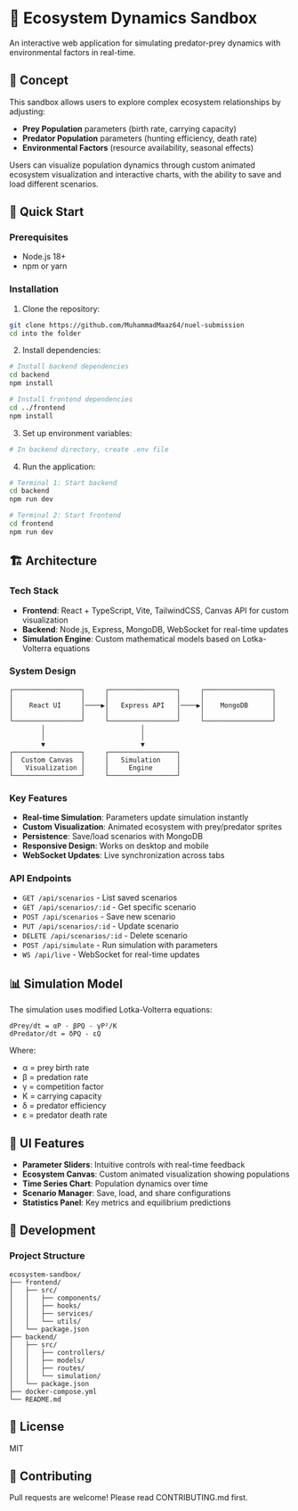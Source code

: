 # 🌿 Ecosystem Dynamics Sandbox

An interactive web application for simulating predator-prey dynamics with environmental factors in real-time.

## 🎯 Concept

This sandbox allows users to explore complex ecosystem relationships by adjusting:
- **Prey Population** parameters (birth rate, carrying capacity)
- **Predator Population** parameters (hunting efficiency, death rate)
- **Environmental Factors** (resource availability, seasonal effects)

Users can visualize population dynamics through custom animated ecosystem visualization and interactive charts, with the ability to save and load different scenarios.

## 🚀 Quick Start

### Prerequisites
- Node.js 18+ 
- npm or yarn

### Installation

1. Clone the repository:
```bash
git clone https://github.com/MuhammadMaaz64/nuel-submission
cd into the folder
```

2. Install dependencies:
```bash
# Install backend dependencies
cd backend
npm install

# Install frontend dependencies
cd ../frontend
npm install
```

3. Set up environment variables:
```bash
# In backend directory, create .env file
```

4. Run the application:
```bash
# Terminal 1: Start backend
cd backend
npm run dev

# Terminal 2: Start frontend
cd frontend
npm run dev
```



## 🏗️ Architecture

### Tech Stack
- **Frontend**: React + TypeScript, Vite, TailwindCSS, Canvas API for custom visualization
- **Backend**: Node.js, Express, MongoDB, WebSocket for real-time updates
- **Simulation Engine**: Custom mathematical models based on Lotka-Volterra equations

### System Design

```
┌─────────────────┐     ┌─────────────────┐     ┌─────────────────┐
│                 │     │                 │     │                 │
│    React UI     │────▶│   Express API   │────▶│    MongoDB      │
│                 │     │                 │     │                 │
└─────────────────┘     └─────────────────┘     └─────────────────┘
        │                        │
        │                        │
        ▼                        ▼
┌─────────────────┐     ┌─────────────────┐
│  Custom Canvas  │     │   Simulation    │
│   Visualization │     │     Engine      │
└─────────────────┘     └─────────────────┘
```

### Key Features
- **Real-time Simulation**: Parameters update simulation instantly
- **Custom Visualization**: Animated ecosystem with prey/predator sprites
- **Persistence**: Save/load scenarios with MongoDB
- **Responsive Design**: Works on desktop and mobile
- **WebSocket Updates**: Live synchronization across tabs

### API Endpoints

- `GET /api/scenarios` - List saved scenarios
- `GET /api/scenarios/:id` - Get specific scenario
- `POST /api/scenarios` - Save new scenario
- `PUT /api/scenarios/:id` - Update scenario
- `DELETE /api/scenarios/:id` - Delete scenario
- `POST /api/simulate` - Run simulation with parameters
- `WS /api/live` - WebSocket for real-time updates

## 📊 Simulation Model

The simulation uses modified Lotka-Volterra equations:

```
dPrey/dt = αP - βPQ - γP²/K
dPredator/dt = δPQ - εQ
```

Where:
- α = prey birth rate
- β = predation rate
- γ = competition factor
- K = carrying capacity
- δ = predator efficiency
- ε = predator death rate

## 🎨 UI Features

- **Parameter Sliders**: Intuitive controls with real-time feedback
- **Ecosystem Canvas**: Custom animated visualization showing populations
- **Time Series Chart**: Population dynamics over time
- **Scenario Manager**: Save, load, and share configurations
- **Statistics Panel**: Key metrics and equilibrium predictions

## 📝 Development

### Project Structure
```
ecosystem-sandbox/
├── frontend/
│   ├── src/
│   │   ├── components/
│   │   ├── hooks/
│   │   ├── services/
│   │   └── utils/
│   └── package.json
├── backend/
│   ├── src/
│   │   ├── controllers/
│   │   ├── models/
│   │   ├── routes/
│   │   └── simulation/
│   └── package.json
├── docker-compose.yml
└── README.md
```


## 📄 License

MIT

## 🤝 Contributing

Pull requests are welcome! Please read CONTRIBUTING.md first.
